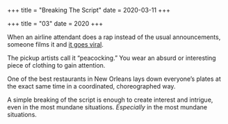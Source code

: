+++
title = "Breaking The Script"
date = 2020-03-11
+++

+++
title = "03"
date = 2020
+++

When an airline attendant does a rap instead of the usual announcements, someone films it and [it goes viral][1].

The pickup artists call it “peacocking.” You wear an absurd or interesting piece of clothing to gain attention.

One of the best restaurants in New Orleans lays down everyone’s plates at the exact same time in a coordinated, choreographed way.

A simple breaking of the script is enough to create interest and intrigue, even in the most mundane situations. _Especially_ in the most mundane situations.

 [1]: https://www.youtube.com/watch?v=G9lZV_828OA